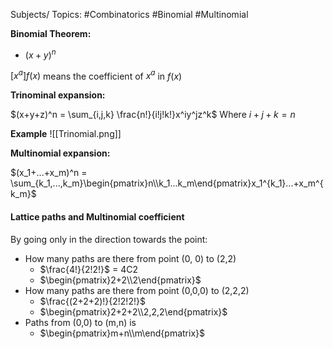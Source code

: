Subjects/ Topics: #Combinatorics #Binomial #Multinomial


**Binomial Theorem:**
- $(x+y)^n$ 

$[x^a]f(x)$ means the coefficient of $x^a$ in $f(x)$

**Trinominal expansion:**

$(x+y+z)^n = \sum_{i,j,k} \frac{n!}{i!j!k!}x^iy^jz^k$
Where $i+j+k=n$

**Example**
![[Trinomial.png]]

**Multinomial expansion:**

$(x_1+...+x_m)^n = \sum_{k_1,...,k_m}\begin{pmatrix}n\\k_1...k_m\end{pmatrix}x_1^{k_1}...+x_m^{k_m}$  

#### Lattice paths and Multinomial coefficient

By going only in the direction towards the point:
- How many paths are there from point (0, 0) to (2,2)
	- $\frac{4!}{2!2!}$ = 4C2
	- $\begin{pmatrix}2+2\\2\end{pmatrix}$
- How many paths are there from point (0,0,0) to (2,2,2)
	- $\frac{(2+2+2)!}{2!2!2!}$
	- $\begin{pmatrix}2+2+2\\2,2,2\end{pmatrix}$
- Paths from (0,0) to (m,n) is
	- $\begin{pmatrix}m+n\\m\end{pmatrix}$

